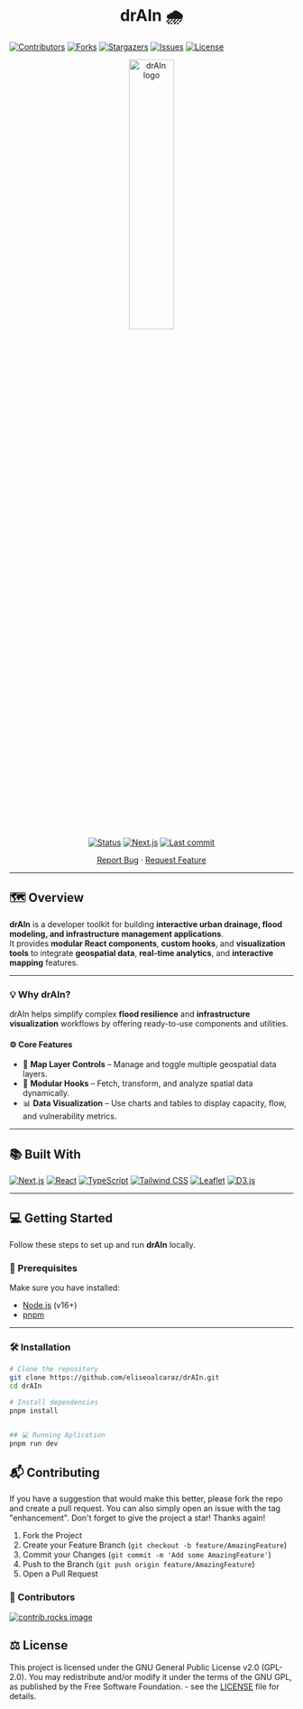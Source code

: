 <h1 align="center">drAIn 🌧️</h1>
<a id="readme-top"></a>

[![Contributors][contributors-shield]][contributors-url]
[![Forks][forks-shield]][forks-url]
[![Stargazers][stars-shield]][stars-url]
[![Issues][issues-shield]][issues-url]
<a href="https://github.com/eliseoalcaraz/drAIn/blob/main/LICENSE">
<img alt="License" src="https://img.shields.io/badge/License-GPL--2.0-blue?style=for-the-badge" />
</a>

<div align="center">
  <a href="https://github.com/eliseoalcaraz/drAIn">
    <img src="public/images/logo.png" alt="drAIn logo" width="40%" height="35%">
  </a>
  <br />
  <p align="center">
    <a href="#"><img alt="Status" src="https://img.shields.io/badge/status-Beta-yellow?style=flat&color=yellow" /></a>
    <a href="https://nextjs.org/"><img alt="Next.js" src="https://img.shields.io/badge/Next.js-15.5.4-2B2B2B?logo=nextdotjs&logoColor=white&style=flat" /></a>
    <a href="https://github.com/eliseoalcaraz/drAIn/commits/main"><img alt="Last commit" src="https://proxy.cyb3rko.de/shields/github/last-commit/eliseoalcaraz/drAIn?color=coral&logo=git&logoColor=white" /></a>
  </p>
  <a href="https://github.com/eliseoalcaraz/drAIn/issues/new?labels=bug&template=bug-report---.md">Report Bug</a>
  &middot;
  <a href="https://github.com/eliseoalcaraz/drAIn/issues/new?labels=enhancement&template=feature-request---.md">Request Feature</a>
</div>

---

## 🗺️ Overview

**drAIn** is a developer toolkit for building **interactive urban drainage, flood modeling, and infrastructure management applications**.  
It provides **modular React components**, **custom hooks**, and **visualization tools** to integrate **geospatial data**, **real-time analytics**, and **interactive mapping** features.

---

### 💡 Why drAIn?

drAIn helps simplify complex **flood resilience** and **infrastructure visualization** workflows by offering ready-to-use components and utilities.

#### ⚙️ Core Features

- 🎨 **Map Layer Controls** – Manage and toggle multiple geospatial data layers.  
- 🧩 **Modular Hooks** – Fetch, transform, and analyze spatial data dynamically.  
- 📊 **Data Visualization** – Use charts and tables to display capacity, flow, and vulnerability metrics.

---

## 📚 Built With

<p align="left">
  <a href="https://nextjs.org/"><img alt="Next.js" src="https://img.shields.io/badge/Next.js-2B2B2B?logo=nextdotjs&logoColor=white&style=flat" /></a>
  <a href="https://react.dev/"><img alt="React" src="https://img.shields.io/badge/React-61DAFB?logo=react&logoColor=black&style=flat" /></a>
  <a href="https://www.typescriptlang.org/"><img alt="TypeScript" src="https://img.shields.io/badge/TypeScript-3178C6?logo=typescript&logoColor=white&style=flat" /></a>
  <a href="https://tailwindcss.com/"><img alt="Tailwind CSS" src="https://img.shields.io/badge/Tailwind_CSS-0EA5E9?logo=tailwindcss&logoColor=white&style=flat" /></a>
  <a href="https://leafletjs.com/"><img alt="Leaflet" src="https://img.shields.io/badge/Leaflet-199900?logo=leaflet&logoColor=white&style=flat" /></a>
  <a href="https://d3js.org/"><img alt="D3.js" src="https://img.shields.io/badge/D3.js-F9A03C?logo=d3dotjs&logoColor=white&style=flat" /></a>
</p>

---

## 💻 Getting Started

Follow these steps to set up and run **drAIn** locally.

### 🔧 Prerequisites

Make sure you have installed:

- [Node.js](https://nodejs.org/) (v16+)
- [pnpm](https://pnpm.io/)

---

### 🛠️ Installation

```bash
# Clone the repository
git clone https://github.com/eliseoalcaraz/drAIn.git
cd drAIn

# Install dependencies
pnpm install


## 💻 Running Aplication
pnpm run dev
```

<!-- CONTRIBUTING -->

## 📬 Contributing

If you have a suggestion that would make this better, please fork the repo and create a pull request. You can also simply open an issue with the tag "enhancement".
Don't forget to give the project a star! Thanks again!

1. Fork the Project
2. Create your Feature Branch (`git checkout -b feature/AmazingFeature`)
3. Commit your Changes (`git commit -m 'Add some AmazingFeature'`)
4. Push to the Branch (`git push origin feature/AmazingFeature`)
5. Open a Pull Request

### 📢 Contributors

<a href="https://github.com/eliseoalcaraz/drAIn/graphs/contributors">
  <img src="https://contrib.rocks/image?repo=eliseoalcaraz/drAIn" alt="contrib.rocks image" />
</a>

<!-- LICENSE -->

## ⚖️ License

This project is licensed under the GNU General Public License v2.0 (GPL-2.0).
You may redistribute and/or modify it under the terms of the GNU GPL, as published by the Free Software Foundation. - see the [LICENSE](LICENSE) file for details.

<!-- MARKDOWN LINKS & IMAGES -->
<!-- https://www.markdownguide.org/basic-syntax/#reference-style-links -->

[contributors-shield]: https://img.shields.io/github/contributors/eliseoalcaraz/drAIn.svg?style=for-the-badge
[contributors-url]: https://github.com/eliseoalcaraz/drAIn/graphs/contributors
[forks-shield]: https://img.shields.io/github/forks/eliseoalcaraz/drAIn.svg?style=for-the-badge
[forks-url]: https://github.com/eliseoalcaraz/drAIn/network/members
[stars-shield]: https://img.shields.io/github/stars/eliseoalcaraz/drAIn.svg?style=for-the-badge
[stars-url]: https://github.com/eliseoalcaraz/drAIn/stargazers
[issues-shield]: https://img.shields.io/github/issues/eliseoalcaraz/drAIn.svg?style=for-the-badge
[issues-url]: https://github.com/eliseoalcaraz/drAIn/issues

